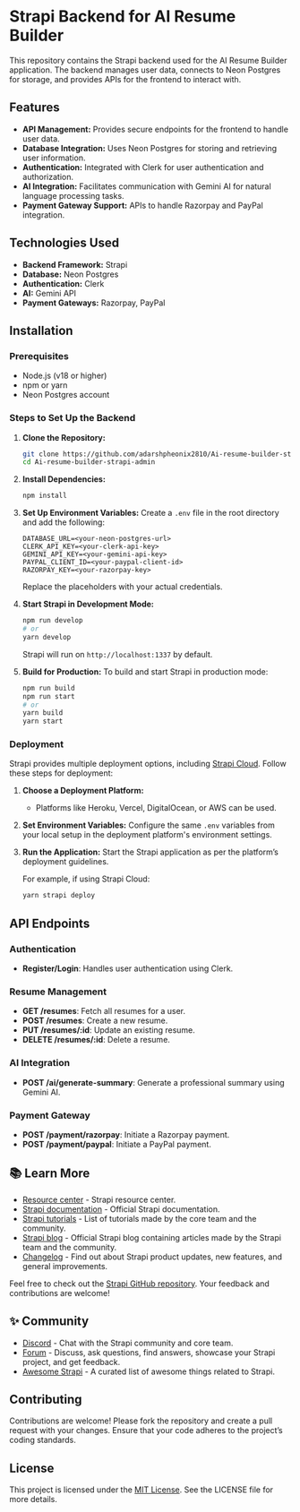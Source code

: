 # Strapi Backend for AI Resume Builder

This repository contains the Strapi backend used for the AI Resume Builder application. The backend manages user data, connects to Neon Postgres for storage, and provides APIs for the frontend to interact with.

## Features
- **API Management:** Provides secure endpoints for the frontend to handle user data.
- **Database Integration:** Uses Neon Postgres for storing and retrieving user information.
- **Authentication:** Integrated with Clerk for user authentication and authorization.
- **AI Integration:** Facilitates communication with Gemini AI for natural language processing tasks.
- **Payment Gateway Support:** APIs to handle Razorpay and PayPal integration.

## Technologies Used
- **Backend Framework:** Strapi
- **Database:** Neon Postgres
- **Authentication:** Clerk
- **AI:** Gemini API
- **Payment Gateways:** Razorpay, PayPal

## Installation

### Prerequisites
- Node.js (v18 or higher)
- npm or yarn
- Neon Postgres account

### Steps to Set Up the Backend

1. **Clone the Repository:**
   ```bash
   git clone https://github.com/adarshpheonix2810/Ai-resume-builder-strapi-admin.git
   cd Ai-resume-builder-strapi-admin
   ```

2. **Install Dependencies:**
   ```bash
   npm install
   ```

3. **Set Up Environment Variables:**
   Create a `.env` file in the root directory and add the following:
   ```env
   DATABASE_URL=<your-neon-postgres-url>
   CLERK_API_KEY=<your-clerk-api-key>
   GEMINI_API_KEY=<your-gemini-api-key>
   PAYPAL_CLIENT_ID=<your-paypal-client-id>
   RAZORPAY_KEY=<your-razorpay-key>
   ```
   Replace the placeholders with your actual credentials.

4. **Start Strapi in Development Mode:**
   ```bash
   npm run develop
   # or
   yarn develop
   ```
   Strapi will run on `http://localhost:1337` by default.

5. **Build for Production:**
   To build and start Strapi in production mode:
   ```bash
   npm run build
   npm run start
   # or
   yarn build
   yarn start
   ```

### Deployment

Strapi provides multiple deployment options, including [Strapi Cloud](https://cloud.strapi.io). Follow these steps for deployment:

1. **Choose a Deployment Platform:**
   - Platforms like Heroku, Vercel, DigitalOcean, or AWS can be used.

2. **Set Environment Variables:**
   Configure the same `.env` variables from your local setup in the deployment platform's environment settings.

3. **Run the Application:**
   Start the Strapi application as per the platform’s deployment guidelines.

   For example, if using Strapi Cloud:
   ```bash
   yarn strapi deploy
   ```

## API Endpoints

### Authentication
- **Register/Login**: Handles user authentication using Clerk.

### Resume Management
- **GET /resumes**: Fetch all resumes for a user.
- **POST /resumes**: Create a new resume.
- **PUT /resumes/:id**: Update an existing resume.
- **DELETE /resumes/:id**: Delete a resume.

### AI Integration
- **POST /ai/generate-summary**: Generate a professional summary using Gemini AI.

### Payment Gateway
- **POST /payment/razorpay**: Initiate a Razorpay payment.
- **POST /payment/paypal**: Initiate a PayPal payment.

## 📚 Learn More

- [Resource center](https://strapi.io/resource-center) - Strapi resource center.
- [Strapi documentation](https://docs.strapi.io) - Official Strapi documentation.
- [Strapi tutorials](https://strapi.io/tutorials) - List of tutorials made by the core team and the community.
- [Strapi blog](https://strapi.io/blog) - Official Strapi blog containing articles made by the Strapi team and the community.
- [Changelog](https://strapi.io/changelog) - Find out about Strapi product updates, new features, and general improvements.

Feel free to check out the [Strapi GitHub repository](https://github.com/strapi/strapi). Your feedback and contributions are welcome!

## ✨ Community

- [Discord](https://discord.strapi.io) - Chat with the Strapi community and core team.
- [Forum](https://forum.strapi.io/) - Discuss, ask questions, find answers, showcase your Strapi project, and get feedback.
- [Awesome Strapi](https://github.com/strapi/awesome-strapi) - A curated list of awesome things related to Strapi.

## Contributing
Contributions are welcome! Please fork the repository and create a pull request with your changes. Ensure that your code adheres to the project’s coding standards.

## License
This project is licensed under the [MIT License](LICENSE). See the LICENSE file for more details.


